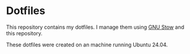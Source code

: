 # Dotfiles

This repository contains my dotfiles. I manage them using [GNU Stow](http://gnu.org/software/stow/) and this repository.

These dotfiles were created on an machine running Ubuntu 24.04.

